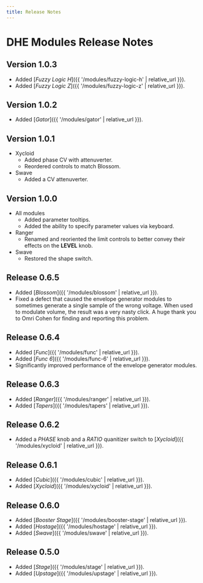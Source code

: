 ```yaml
---
title: Release Notes
---
```


# DHE Modules Release Notes

## Version 1.0.3

- Added [_Fuzzy Logic H_]({{ '/modules/fuzzy-logic-h' | relative_url }}).
- Added [_Fuzzy Logic Z_]({{ '/modules/fuzzy-logic-z' | relative_url }}).

## Version 1.0.2

- Added [_Gator_]({{ '/modules/gator' | relative_url }}).

## Version 1.0.1

- Xycloid
  - Added phase CV with attenuverter.
  - Reordered controls to match Blossom.
- Swave
  - Added a CV attenuverter.

## Version 1.0.0

- All modules
  - Added parameter tooltips.
  - Added the ability to specify parameter values via keyboard.
- Ranger
  - Renamed and reoriented the limit controls to better convey their effects on the **LEVEL** knob.
- Swave
  - Restored the shape switch.

## Release 0.6.5

- Added [_Blossom_]({{ '/modules/blossom' | relative_url }}).
- Fixed a defect that caused the envelope generator modules
  to sometimes generate a single sample of the wrong voltage.
  When used to modulate volume,
  the result was a very nasty click.
  A huge thank you
  to Omri Cohen for finding and reporting this problem.

## Release 0.6.4

- Added [_Func_]({{ '/modules/func' | relative_url }}).
- Added [_Func 6_]({{ '/modules/func-6' | relative_url }}).
- Significantly improved performance of the envelope generator modules. 

## Release 0.6.3
- Added [_Ranger_]({{ '/modules/ranger' | relative_url }}).
- Added [_Tapers_]({{ '/modules/tapers' | relative_url }}).

## Release 0.6.2
- Added a _PHASE_ knob and a _RATIO_ quanitizer switch
  to [_Xycloid_]({{ '/modules/xycloid' | relative_url }}).

## Release 0.6.1
- Added [_Cubic_]({{ '/modules/cubic' | relative_url }}).
- Added [_Xycloid_]({{ '/modules/xycloid' | relative_url }}).

## Release 0.6.0
- Added [_Booster Stage_]({{ '/modules/booster-stage' | relative_url }}).
- Added [_Hostage_]({{ '/modules/hostage' | relative_url }}).
- Added [_Swave_]({{ '/modules/swave' | relative_url }}).

## Release 0.5.0
- Added [_Stage_]({{ '/modules/stage' | relative_url }}).
- Added [_Upstage_]({{ '/modules/upstage' | relative_url }}).
